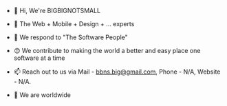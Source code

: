 - 👋 Hi, We're BIGBIGNOTSMALL
- 💞️ The Web + Mobile + Design + ... experts
- 🫶 We respond to "The Software People"
- 😍 We contribute to making the world a better and easy place one software at a time
- 📫 Reach out to us via Mail - bbns.big@gmail.com, Phone - N/A, Website - N/A.

- 📍 We are worldwide

<!---
bigbignotsmall/bigbignotsmall is a ✨ special ✨ repository because its `README.md` (this file) appears on your GitHub profile.
You can click the Preview link to take a look at your changes.
--->
